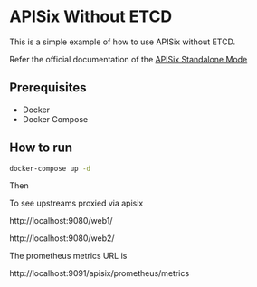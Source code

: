 APISix Without ETCD
===================

This is a simple example of how to use APISix without ETCD.

Refer the official documentation of the [APISix Standalone Mode](https://apisix.apache.org/docs/apisix/deployment-modes/#standalone)

## Prerequisites

- Docker
- Docker Compose

## How to run

```bash
docker-compose up -d
```

Then

To see upstreams proxied via apisix

http://localhost:9080/web1/

http://localhost:9080/web2/

The prometheus metrics URL is

http://localhost:9091/apisix/prometheus/metrics
